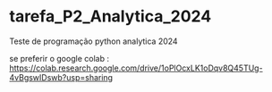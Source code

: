 # tarefa_P2_Analytica_2024
Teste de programação python analytica 2024

se preferir o google colab : https://colab.research.google.com/drive/1oPlOcxLK1oDqv8Q45TUg-4vBgswIDswb?usp=sharing
